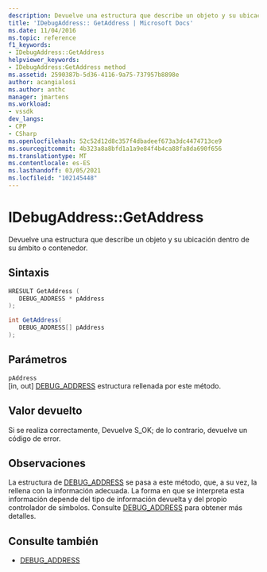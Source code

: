 ```yaml
---
description: Devuelve una estructura que describe un objeto y su ubicación dentro de su ámbito o contenedor.
title: 'IDebugAddress:: GetAddress | Microsoft Docs'
ms.date: 11/04/2016
ms.topic: reference
f1_keywords:
- IDebugAddress::GetAddress
helpviewer_keywords:
- IDebugAddress:GetAddress method
ms.assetid: 2590387b-5d36-4116-9a75-737957b8898e
author: acangialosi
ms.author: anthc
manager: jmartens
ms.workload:
- vssdk
dev_langs:
- CPP
- CSharp
ms.openlocfilehash: 52c52d12d8c357f4dbadeef673a3dc4474713ce9
ms.sourcegitcommit: 4b323a8a8bfd1a1a9e84f4b4ca88fa8da690f656
ms.translationtype: MT
ms.contentlocale: es-ES
ms.lasthandoff: 03/05/2021
ms.locfileid: "102145448"
---
```

# <a name="idebugaddressgetaddress"></a>IDebugAddress::GetAddress
Devuelve una estructura que describe un objeto y su ubicación dentro de su ámbito o contenedor.

## <a name="syntax"></a>Sintaxis

```cpp
HRESULT GetAddress (
   DEBUG_ADDRESS * pAddress
);
```

```csharp
int GetAddress(
   DEBUG_ADDRESS[] pAddress
);
```

## <a name="parameters"></a>Parámetros
`pAddress`\
[in, out] [DEBUG_ADDRESS](../../../extensibility/debugger/reference/debug-address.md) estructura rellenada por este método.

## <a name="return-value"></a>Valor devuelto
 Si se realiza correctamente, Devuelve S_OK; de lo contrario, devuelve un código de error.

## <a name="remarks"></a>Observaciones
 La estructura de [DEBUG_ADDRESS](../../../extensibility/debugger/reference/debug-address.md) se pasa a este método, que, a su vez, la rellena con la información adecuada. La forma en que se interpreta esta información depende del tipo de información devuelta y del propio controlador de símbolos. Consulte [DEBUG_ADDRESS](../../../extensibility/debugger/reference/debug-address.md) para obtener más detalles.

## <a name="see-also"></a>Consulte también
- [DEBUG_ADDRESS](../../../extensibility/debugger/reference/debug-address.md)
